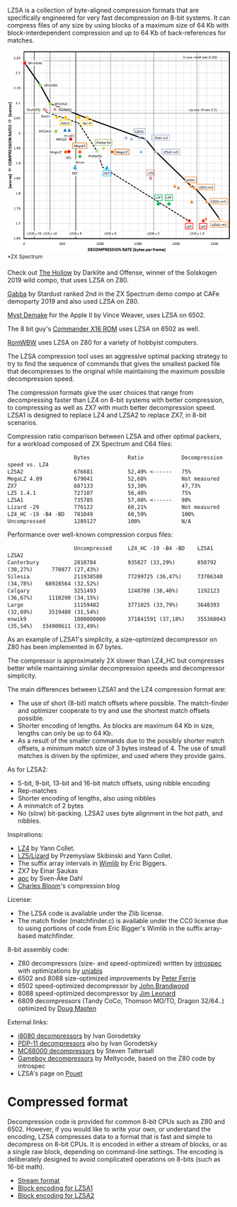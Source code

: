 LZSA is a collection of byte-aligned compression formats that are specifically engineered for very fast decompression on 8-bit systems. It can compress files of any size by using blocks of a maximum size of 64 Kb with block-interdependent compression and up to 64 Kb of back-references for matches.

![Pareto frontier](pareto_graph.png)
<sup>*ZX Spectrum</sup>

Check out [The Hollow](https://www.pouet.net/prod.php?which=81909) by Darklite and Offense, winner of the Solskogen 2019 wild compo, that uses LZSA on Z80.

[Gabba](https://www.pouet.net/prod.php?which=83539) by Stardust ranked 2nd in the ZX Spectrum demo compo at CAFe demoparty 2019 and also used LZSA on Z80. 

[Myst Demake](http://www.deater.net/weave/vmwprod/mist/) for the Apple II by Vince Weaver, uses LZSA on 6502.

The 8 bit guy's [Commander X16 ROM](https://github.com/commanderx16/x16-rom) uses LZSA on 6502 as well.

[RomWBW](https://github.com/wwarthen/RomWBW) uses LZSA on Z80 for a variety of hobbyist computers.

The LZSA compression tool uses an aggressive optimal packing strategy to try to find the sequence of commands that gives the smallest packed file that decompresses to the original while maintaining the maximum possible decompression speed.

The compression formats give the user choices that range from decompressing faster than LZ4 on 8-bit systems with better compression, to compressing as well as ZX7 with much better decompression speed. LZSA1 is designed to replace LZ4 and LZSA2 to replace ZX7, in 8-bit scenarios.

Compression ratio comparison between LZSA and other optimal packers, for a workload composed of ZX Spectrum and C64 files:

                         Bytes            Ratio            Decompression speed vs. LZ4
    LZSA2                676681           52,49% <------   75%   
    MegaLZ 4.89          679041           52,68%           Not measured
    ZX7                  687133           53,30%           47,73%
    LZ5 1.4.1            727107           56,40%           75%
    LZSA1                735785           57,08% <------   90%
    Lizard -29           776122           60,21%           Not measured
    LZ4_HC -19 -B4 -BD   781049           60,59%           100%
    Uncompressed         1289127          100%             N/A

Performance over well-known compression corpus files:

                         Uncompressed     LZ4_HC -19 -B4 -BD    LZSA1                LZSA2
    Canterbury           2810784          935827 (33,29%)       850792 (30,27%)      770877 (27,43%)
    Silesia              211938580        77299725 (36,47%)     73706340 (34,78%)    68928564 (32,52%)
    Calgary              3251493          1248780 (38,40%)      1192123 (36,67%)     1110290 (34,15%)
    Large                11159482         3771025 (33,79%)      3648393 (32,69%)     3519480 (31,54%)
    enwik9               1000000000       371841591 (37,18%)    355360043 (35,54%)   334900611 (33,49%)

As an example of LZSA1's simplicity, a size-optimized decompressor on Z80 has been implemented in 67 bytes.

The compressor is approximately 2X slower than LZ4_HC but compresses better while maintaining similar decompression speeds and decompressor simplicity.

The main differences between LZSA1 and the LZ4 compression format are:

* The use of short (8-bit) match offsets where possible. The match-finder and optimizer cooperate to try and use the shortest match offsets possible.
* Shorter encoding of lengths. As blocks are maximum 64 Kb in size, lengths can only be up to 64 Kb.
* As a result of the smaller commands due to the possibly shorter match offsets, a minimum match size of 3 bytes instead of 4. The use of small matches is driven by the optimizer, and used where they provide gains.

As for LZSA2:
* 5-bit, 9-bit, 13-bit and 16-bit match offsets, using nibble encoding
* Rep-matches
* Shorter encoding of lengths, also using nibbles
* A minmatch of 2 bytes
* No (slow) bit-packing. LZSA2 uses byte alignment in the hot path, and nibbles.

Inspirations:

* [LZ4](https://github.com/lz4/lz4) by Yann Collet.
* [LZ5/Lizard](https://github.com/inikep/lizard) by Przemyslaw Skibinski and Yann Collet.
* The suffix array intervals in [Wimlib](https://wimlib.net/git/?p=wimlib;a=tree) by Eric Biggers.
* ZX7 by Einar Saukas
* [apc](https://github.com/svendahl/cap) by Sven-Åke Dahl
* [Charles Bloom](http://cbloomrants.blogspot.com/)'s compression blog

License:

* The LZSA code is available under the Zlib license.
* The match finder (matchfinder.c) is available under the CC0 license due to using portions of code from Eric Bigger's Wimlib in the suffix array-based matchfinder.

8-bit assembly code:

* Z80 decompressors (size- and speed-optimized) written by [introspec](https://github.com/specke) with optimizations by [uniabis](https://github.com/uniabis)
* 6502 and 8088 size-optimized improvements by [Peter Ferrie](https://github.com/peterferrie)
* 6502 speed-optimized decompressor by [John Brandwood](https://github.com/jbrandwood)
* 8088 speed-optimized decompressor by [Jim Leonard](https://github.com/mobygamer)
* 6809 decompressors (Tandy CoCo, Thomson MO/TO, Dragon 32/64..) optimized by [Doug Masten](https://github.com/dougmasten)

External links:

* [i8080 decompressors](https://gitlab.com/ivagor/lzsa8080/tree/master) by Ivan Gorodetsky
* [PDP-11 decompressors](https://gitlab.com/ivagor/lzsa8080/tree/master/PDP11) also by Ivan Gorodetsky
* [MC68000 decompressors](https://github.com/tattlemuss/lz4-m68k/blob/master/src/lzsa.s) by Steven Tattersall
* [Gameboy decompressors](https://github.com/meltycode) by Meltycode, based on the Z80 code by introspec
* LZSA's page on [Pouet](https://www.pouet.net/prod.php?which=81573)

# Compressed format

Decompression code is provided for common 8-bit CPUs such as Z80 and 6502. However, if you would like to write your own, or understand the encoding, LZSA compresses data to a format that is fast and simple to decompress on 8-bit CPUs. It is encoded in either a stream of blocks, or as a single raw block, depending on command-line settings. The encoding is deliberately designed to avoid complicated operations on 8-bits (such as 16-bit math).

* [Stream format](https://github.com/emmanuel-marty/lzsa/blob/master/StreamFormat.md)
* [Block encoding for LZSA1](https://github.com/emmanuel-marty/lzsa/blob/master/BlockFormat_LZSA1.md)
* [Block encoding for LZSA2](https://github.com/emmanuel-marty/lzsa/blob/master/BlockFormat_LZSA2.md)
